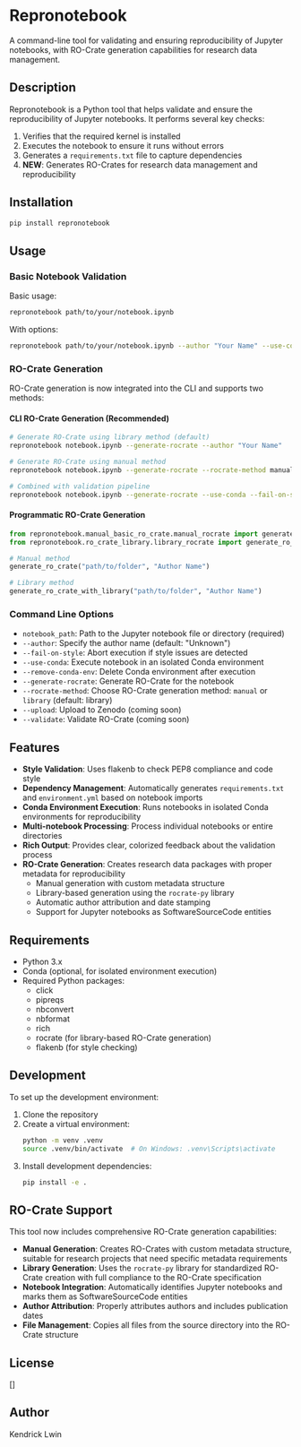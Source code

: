# Repronotebook

A command-line tool for validating and ensuring reproducibility of Jupyter notebooks, with RO-Crate generation capabilities for research data management.

## Description

Repronotebook is a Python tool that helps validate and ensure the reproducibility of Jupyter notebooks. It performs several key checks:

1. Verifies that the required kernel is installed
2. Executes the notebook to ensure it runs without errors
3. Generates a `requirements.txt` file to capture dependencies
4. **NEW**: Generates RO-Crates for research data management and reproducibility

## Installation

```bash
pip install repronotebook
```

## Usage

### Basic Notebook Validation

Basic usage:
```bash
repronotebook path/to/your/notebook.ipynb
```

With options:
```bash
repronotebook path/to/your/notebook.ipynb --author "Your Name" --use-conda --fail-on-style --generate-rocrate
```

### RO-Crate Generation

RO-Crate generation is now integrated into the CLI and supports two methods:

#### CLI RO-Crate Generation (Recommended)
```bash
# Generate RO-Crate using library method (default)
repronotebook notebook.ipynb --generate-rocrate --author "Your Name"

# Generate RO-Crate using manual method
repronotebook notebook.ipynb --generate-rocrate --rocrate-method manual --author "Your Name"

# Combined with validation pipeline
repronotebook notebook.ipynb --generate-rocrate --use-conda --fail-on-style --author "Your Name"
```

#### Programmatic RO-Crate Generation
```python
from repronotebook.manual_basic_ro_crate.manual_rocrate import generate_ro_crate
from repronotebook.ro_crate_library.library_rocrate import generate_ro_crate_with_library

# Manual method
generate_ro_crate("path/to/folder", "Author Name")

# Library method
generate_ro_crate_with_library("path/to/folder", "Author Name")
```

### Command Line Options

- `notebook_path`: Path to the Jupyter notebook file or directory (required)
- `--author`: Specify the author name (default: "Unknown")
- `--fail-on-style`: Abort execution if style issues are detected
- `--use-conda`: Execute notebook in an isolated Conda environment
- `--remove-conda-env`: Delete Conda environment after execution
- `--generate-rocrate`: Generate RO-Crate for the notebook
- `--rocrate-method`: Choose RO-Crate generation method: `manual` or `library` (default: library)
- `--upload`: Upload to Zenodo (coming soon)
- `--validate`: Validate RO-Crate (coming soon)

## Features

- **Style Validation**: Uses flakenb to check PEP8 compliance and code style
- **Dependency Management**: Automatically generates `requirements.txt` and `environment.yml` based on notebook imports
- **Conda Environment Execution**: Runs notebooks in isolated Conda environments for reproducibility
- **Multi-notebook Processing**: Process individual notebooks or entire directories
- **Rich Output**: Provides clear, colorized feedback about the validation process
- **RO-Crate Generation**: Creates research data packages with proper metadata for reproducibility
  - Manual generation with custom metadata structure
  - Library-based generation using the `rocrate-py` library
  - Automatic author attribution and date stamping
  - Support for Jupyter notebooks as SoftwareSourceCode entities

## Requirements

- Python 3.x
- Conda (optional, for isolated environment execution)
- Required Python packages:
  - click
  - pipreqs
  - nbconvert
  - nbformat
  - rich
  - rocrate (for library-based RO-Crate generation)
  - flakenb (for style checking)

## Development

To set up the development environment:

1. Clone the repository
2. Create a virtual environment:
   ```bash
   python -m venv .venv
   source .venv/bin/activate  # On Windows: .venv\Scripts\activate
   ```
3. Install development dependencies:
   ```bash
   pip install -e .
   ```

## RO-Crate Support

This tool now includes comprehensive RO-Crate generation capabilities:

- **Manual Generation**: Creates RO-Crates with custom metadata structure, suitable for research projects that need specific metadata requirements
- **Library Generation**: Uses the `rocrate-py` library for standardized RO-Crate creation with full compliance to the RO-Crate specification
- **Notebook Integration**: Automatically identifies Jupyter notebooks and marks them as SoftwareSourceCode entities
- **Author Attribution**: Properly attributes authors and includes publication dates
- **File Management**: Copies all files from the source directory into the RO-Crate structure

## License

[]

## Author

Kendrick Lwin
